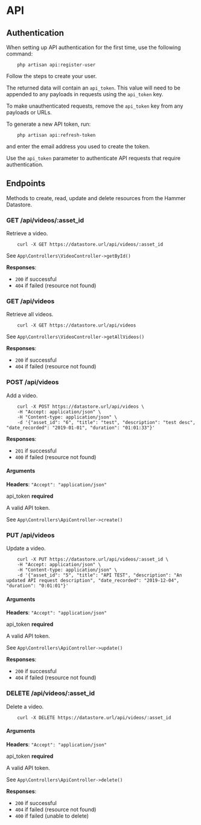 # API

## Authentication
When setting up API authentication for the first time, use the following command:

        php artisan api:register-user
        
Follow the steps to create your user.
        
The returned data will contain an `api_token`. This value will need to be appended to any payloads in requests using the `api_token` key.

To make unauthenticated requests, remove the `api_token` key from any payloads or URLs. 

To generate a new API token, run:

        php artisan api:refresh-token

and enter the email address you used to create the token.

Use the `api_token` parameter to authenticate API requests that require authentication.

## Endpoints

Methods to create, read, update and delete resources from the Hammer Datastore.

### GET /api/videos/:asset_id

Retrieve a video.

        curl -X GET https://datastore.url/api/videos/:asset_id

See `App\Controllers\VideoController->getById()`

**Responses**:
* `200` if successful
* `404` if failed (resource not found)

### GET /api/videos

Retrieve all videos.

        curl -X GET https://datastore.url/api/videos

See `App\Controllers\VideoController->getAllVideos()`

**Responses**:
* `200` if successful
* `404` if failed (resource not found)

### POST /api/videos

Add a video.

        curl -X POST https://datastore.url/api/videos \  
        -H "Accept: application/json" \
        -H "Content-type: application/json" \
        -d '{"asset_id": "6", "title": "test", "description": "test desc", "date_recorded": "2019-01-01", "duration": "01:01:33"}'
        
**Responses**:
* `201` if successful
* `400` if failed (resource not found)

#### Arguments

**Headers**: `"Accept": "application/json"`

api_token **required**

A valid API token.

See `App\Controllers\ApiController->create()`

### PUT /api/videos

Update a video.

        curl -X PUT https://datastore.url/api/videos/:asset_id \
        -H "Accept: application/json" \
        -H "Content-type: application/json" \
        -d '{"asset_id": "5", "title": "API TEST", "description": "An updated API request description", "date_recorded": "2019-12-04", "duration": "0:01:01"}'

#### Arguments

**Headers**: `"Accept": "application/json"`

api_token **required**

A valid API token.

See `App\Controllers\ApiController->update()`

**Responses**:
* `200` if successful
* `404` if failed (resource not found)

### DELETE /api/videos/:asset_id

Delete a video.

        curl -X DELETE https://datastore.url/api/videos/:asset_id  

#### Arguments

**Headers**: `"Accept": "application/json"`

api_token **required**

A valid API token.

See `App\Controllers\ApiController->delete()`

**Responses**:
* `200` if successful
* `404` if failed (resource not found)
* `400` if failed (unable to delete)


